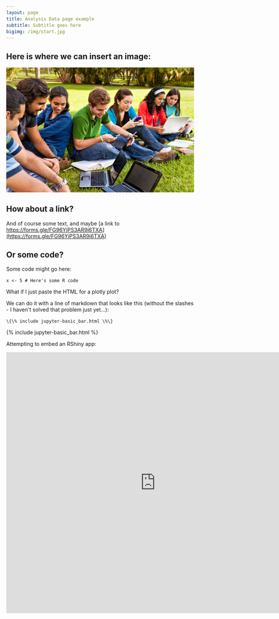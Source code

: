 ```yaml
---
layout: page
title: Analysis Data page example
subtitle: Subtitle goes here
bigimg: /img/start.jpg
---
```


## Here is where we can insert an image:

![Smartphone Use Survey logo](/img/921581361.jpeg)

## How about a link?

And of course some text, and maybe [a link to https://forms.gle/FG96YjPS3AR9i6TXA](https://forms.gle/FG96YjPS3AR9i6TXA)

## Or some code?

Some code might go here:

```
x <- 5 # Here's some R code
```

What if I just paste the HTML for a plotly plot?

We can do it with a line of markdown that looks like this (without the slashes - I haven't solved that problem just yet...):
```
\{\% include jupyter-basic_bar.html \%\}
```
{% include jupyter-basic_bar.html %}

Attempting to embed an RShiny app:

<div class="iframe_container">
  <iframe width="800" height="700" scrolling="yes" frameborder="no"  src="https://kerchner.shinyapps.io/rshiny-test/"> </iframe>
</div>

